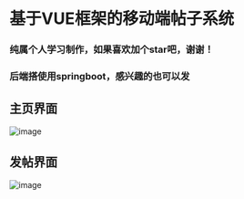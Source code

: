 # 基于VUE框架的移动端帖子系统

### 纯属个人学习制作，如果喜欢加个star吧，谢谢！

### 后端搭使用springboot，感兴趣的也可以发

## 主页界面

![image](https://raw.githubusercontent.com/JohnAlex6423/olcowPostBar/master/mdimage/home.gif)

## 发帖界面

![image](https://raw.githubusercontent.com/JohnAlex6423/olcowPostBar/master/mdimage/field.gif)
